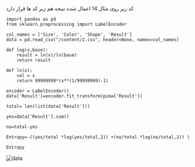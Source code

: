 کد زیر روی مثال 14 اعمال شده نتیجه هم زیر کد ها قرار دارد

```
import pandas as pd
from sklearn.preprocessing import LabelEncoder

col_names = ['Size', 'Color', 'Shape', 'Result']
data = pd.read_csv("/content/2.csv", header=None, names=col_names)

def log(x,base):
    result = ln(x)/ln(base)
    return result

def ln(x):
    val = x
    return 99999999*(x**(1/99999999)-1)

encoder = LabelEncoder()
data['Result']=encoder.fit_transform(pima['Result'])

total= len(list(data['Result']))

yes=data['Result'].sum()

no=total-yes

Entropy=-((yes/total *log(yes/total,2)) +(no/total *log(no/total,2)) )

Entropy
```

![data](https://user-images.githubusercontent.com/94211519/146340889-c610339f-c546-4a7f-bcdd-b3284ed41248.PNG)
